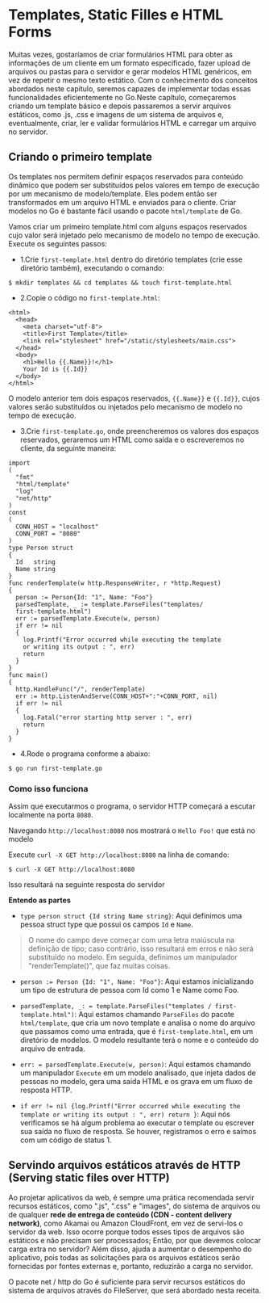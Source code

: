 # Templates, Static Filles e HTML Forms
Muitas vezes, gostaríamos de criar formulários HTML para obter as informações de um cliente em um formato especificado, fazer upload de arquivos ou pastas para o servidor e gerar modelos HTML genéricos, em vez de repetir o mesmo texto estático. Com o conhecimento dos conceitos abordados neste capítulo, seremos capazes de implementar todas essas funcionalidades eficientemente no Go.Neste capítulo, começaremos criando um template básico e depois passaremos a servir arquivos estáticos, como .js, .css e imagens de um sistema de arquivos e, eventualmente, criar, ler e validar formulários HTML e carregar um arquivo no servidor.

## Criando o primeiro template
Os templates nos permitem definir espaços reservados para conteúdo dinâmico que podem ser substituídos pelos valores em tempo de execução por um mecanismo de modelo/template. Eles podem então ser transformados em um arquivo HTML e enviados para o cliente. Criar modelos no Go é bastante fácil usando o pacote ```html/template``` de Go.

Vamos criar um primeiro template.html com alguns espaços reservados cujo valor será injetado pelo mecanismo de modelo no tempo de execução. Execute os seguintes passos:

- 1.Crie ```first-template.html``` dentro do diretório templates (crie esse diretório também), executando o comando:

```$ mkdir templates && cd templates && touch first-template.html```

- 2.Copie o código no ```first-template.html```:

```
<html>
  <head>
    <meta charset="utf-8">
    <title>First Template</title>
    <link rel="stylesheet" href="/static/stylesheets/main.css">
  </head>
  <body>
    <h1>Hello {{.Name}}!</h1>
    Your Id is {{.Id}}
  </body>
</html>
```

O modelo anterior tem dois espaços reservados, ```{{.Name}}``` e ```{{.Id}}```, cujos valores serão substituídos ou injetados pelo mecanismo de modelo no tempo de execução.


- 3.Crie ```first-template.go```, onde preencheremos os valores dos espaços reservados, geraremos um HTML como saída e o escreveremos no cliente, da seguinte maneira:

```
import 
(
  "fmt"
  "html/template"
  "log"
  "net/http"
)
const 
(
  CONN_HOST = "localhost"
  CONN_PORT = "8080"
)
type Person struct 
{
  Id   string
  Name string
}
func renderTemplate(w http.ResponseWriter, r *http.Request) 
{
  person := Person{Id: "1", Name: "Foo"}
  parsedTemplate, _ := template.ParseFiles("templates/
  first-template.html")
  err := parsedTemplate.Execute(w, person)
  if err != nil 
  {
    log.Printf("Error occurred while executing the template
    or writing its output : ", err)
    return
  }
}
func main() 
{
  http.HandleFunc("/", renderTemplate)
  err := http.ListenAndServe(CONN_HOST+":"+CONN_PORT, nil)
  if err != nil 
  {
    log.Fatal("error starting http server : ", err)
    return
  }
}
```

- 4.Rode o programa conforme a abaixo:

```$ go run first-template.go```


### Como isso funciona

Assim que executarmos o programa, o servidor HTTP começará a escutar localmente na porta ```8080```.

Navegando ```http://localhost:8080``` nos mostrará o ```Hello Foo!``` que está no modelo

Execute ```curl -X GET http://localhost:8080``` na linha de comando:

```$ curl -X GET http://localhost:8080```

Isso resultará na seguinte resposta do servidor 

**Entendo as partes**

- ```type person struct {Id string Name string}```: Aqui definimos uma pessoa struct type que possui os campos ```Id``` e ```Name```.

> O nome do campo deve começar com uma letra maiúscula na definição de tipo; caso contrário, isso resultará em erros e não será substituído no modelo.
Em seguida, definimos um manipulador "renderTemplate()", que faz muitas coisas.

- ```person := Person {Id: "1", Name: "Foo"}```: Aqui estamos inicializando um tipo de estrutura de pessoa com Id como 1 e Name como Foo.

- ```parsedTemplate, _: = template.ParseFiles("templates / first-template.html")```: Aqui estamos chamando ```ParseFiles``` do pacote ```html/template```, que cria um novo template e analisa o nome do arquivo que passamos como uma entrada, que é ```first-template.html```, em um diretório de modelos. O modelo resultante terá o nome e o conteúdo do arquivo de entrada.

- ```err: = parsedTemplate.Execute(w, person)```: Aqui estamos chamando um manipulador ```Execute``` em um modelo analisado, que injeta dados de pessoas no modelo, gera uma saída HTML e os grava em um fluxo de resposta HTTP.

- ```if err != nil {log.Printf("Error occurred while executing the template or writing its output : ", err) return }```: Aqui nós verificamos se há algum problema ao executar o template ou escrever sua saída no fluxo de resposta. Se houver, registramos o erro e saímos com um código de status 1.


## Servindo arquivos estáticos através de HTTP (Serving static files over HTTP)
Ao projetar aplicativos da web, é sempre uma prática recomendada servir recursos estáticos, como ".js", ".css" e "images", do sistema de arquivos ou de qualquer **rede de entrega de conteúdo (CDN - content delivery network)**, como Akamai ou Amazon CloudFront, em vez de servi-los o servidor da web. Isso ocorre porque todos esses tipos de arquivos são estáticos e não precisam ser processados; Então, por que devemos colocar carga extra no servidor? Além disso, ajuda a aumentar o desempenho do aplicativo, pois todas as solicitações para os arquivos estáticos serão fornecidas por fontes externas e, portanto, reduzirão a carga no servidor.

O pacote net / http do Go é suficiente para servir recursos estáticos do sistema de arquivos através do FileServer, que será abordado nesta receita.


